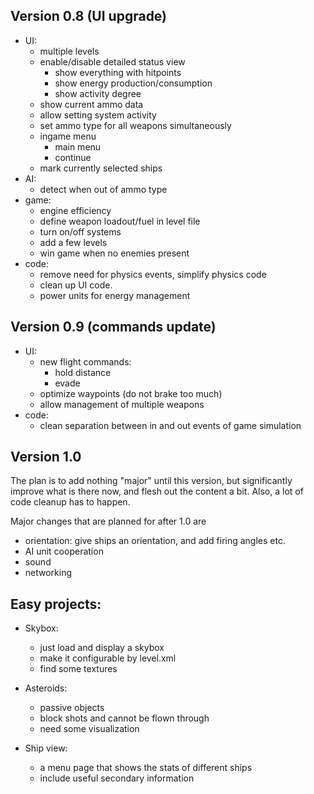 ## Version 0.8 (UI upgrade)
  * UI:
    - multiple levels
    - enable/disable detailed status view
      - show everything with hitpoints
      - show energy production/consumption
      - show activity degree
    - show current ammo data
    - allow setting system activity
    - set ammo type for all weapons simultaneously
    - ingame menu
      + main menu
      + continue
    - mark currently selected ships
  * AI:
    - detect when out of ammo type
  * game:
    - engine efficiency
    - define weapon loadout/fuel in level file
    - turn on/off systems
    - add a few levels
    - win game when no enemies present
  * code:
    - remove need for physics events, simplify physics code
    - clean up UI code. 
    - power units for energy management


## Version 0.9 (commands update)
  * UI:
    - new flight commands:
      + hold distance
      + evade
    - optimize waypoints (do not brake too much)
    - allow management of multiple weapons
  * code:
    - clean separation between in and out events of game simulation
    

## Version 1.0
The plan is to add nothing "major" until this version, 
but significantly improve what is there now, and flesh out 
the content a bit. Also, a lot of code cleanup has to happen.

Major changes that are planned for after 1.0 are
 * orientation: give ships an orientation, and add firing 
    angles etc.
 * AI unit cooperation 
 * sound
 * networking


## Easy projects:
* Skybox:
  - just load and display a skybox
  - make it configurable by level.xml
  - find some textures
  
* Asteroids:
  - passive objects
  - block shots and cannot be flown through
  - need some visualization

* Ship view:
  - a menu page that shows the stats of different ships
  - include useful secondary information

